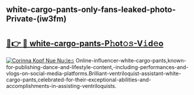 ## white-cargo-pants-only-fans​-leaked-photo​-Private-(iw3fm)


# <h2><a href="https://mediaupload.pro?title=white-cargo-pants&ref=git">🔗👉 🔴 white-cargo-pants-P𝚑ot𝚘𝚜-V𝚒d𝚎o</a></h2>

[![Corinna Kopf Nue Nu𝚍e𝚜](https://i.imgur.com/0qMVB7G.gif)](https://mediaupload.pro?title=white-cargo-pants&ref=git)
Online-influencer-white-cargo-pants,known-for-publishing-dance-and-lifestyle-content,-including-performances-and-vlogs-on-social-media-platforms.Brilliant-ventriloquist-assistant-white-cargo-pants,celebrated-for-their-exceptional-abilities-and-accomplishments-in-assisting-ventriloquists.  